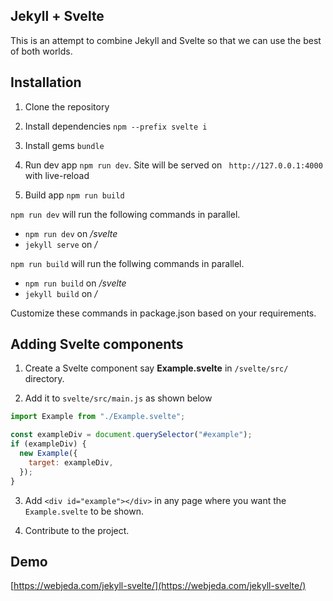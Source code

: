 ## Jekyll + Svelte

This is an attempt to combine Jekyll and Svelte so that we can use the best of both worlds.

## Installation

1. Clone the repository

2. Install dependencies `npm --prefix svelte i`

3. Install gems `bundle`

4. Run dev app `npm run dev`. Site will be served on `` http://127.0.0.1:4000`` with live-reload

5. Build app `npm run build`

`npm run dev` will run the following commands in parallel.

- `npm run dev` on */svelte*
- `jekyll serve` on */*

`npm run build` will run the follwing commands in parallel.

- `npm run build` on */svelte*
- `jekyll build` on */*

Customize these commands in package.json based on your requirements.

## Adding Svelte components

1. Create a Svelte component say **Example.svelte** in `/svelte/src/` directory.

2. Add it to `svelte/src/main.js` as shown below

```javascript
import Example from "./Example.svelte";

const exampleDiv = document.querySelector("#example");
if (exampleDiv) {
  new Example({
    target: exampleDiv,
  });
}
```

3. Add `<div id="example"></div>` in any page where you want the `Example.svelte` to be shown.

4. Contribute to the project.

## Demo

[https://webjeda.com/jekyll-svelte/](https://webjeda.com/jekyll-svelte/)

